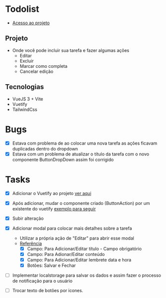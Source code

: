 # Todolist

- [Acesso ao projeto](https://todolist-gray-seven.vercel.app/)

## Projeto
- Onde você pode incluir sua tarefa e fazer algumas ações
    - Editar
    - Excluir
    - Marcar como completa
    - Cancelar edição

## Tecnologias 
- VueJS 3 + Vite 
- Vuetify
- TailwindCss

# Bugs
- [x] Estava com problema de ao colocar uma nova tarefa as ações ficavam duplicadas dentro do dropdown
- [x] Estava com um problema de atualizar o título da tarefa com o novo componente ButtonDropDown assim foi corrigido

# Tasks
- [x] Adicionar o Vuetify ao projeto [ver aqui](https://v15.vuetifyjs.com/pt-BR/getting-started/quick-start/)
- [x] Após adicionar, mudar o componente criado (ButtonAction) por um existente do vuetify [exemplo para seguir](https://vuetifyjs.com/en/components/menus/)
- [x] Subir alteração

- [x] Adicionar modal para colocar mais detalhes sobre a tarefa
    - Utilizar a própria ação de "Editar" para abrir esse modal 
    - [Referência](https://next.vuetifyjs.com/en/components/dialogs/#overflowed)
        - [x] Campo: Para Adicionar/Editar título - Campo obrigatório
        - [x] Campo: Para Adionar/Editar conteúdo
        - [x] Campo: Para Adicionar/Editar lembrete data e hora
        - [x] Botões: Salvar e Fechar 
- [ ] Implementar localstorage para salvar os dados e assim fazer o processo de notificação para o usuário
- [ ] Trocar texto de botões por icones.
